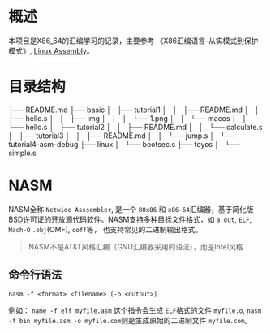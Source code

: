# 概述

本项目是X86_64的汇编学习的记录，主要参考 《X86汇编语言-从实模式到保护模式》, [Linux Assembly](https://www.youtube.com/watch?v=VQAKkuLL31g)。

# 目录结构

├── README.md
├── basic
│   ├── tutorial1
│   │   ├── README.md
│   │   ├── hello.s
│   │   ├── img
│   │   │   └── 1.png
│   │   └── macos
│   │       └── hello.s
│   ├── tutorial2
│   │   ├── README.md
│   │   └── calculate.s
│   ├── tutorial3
│   │   ├── README.md
│   │   └── jump.s
│   └── tutorial4-asm-debug
├── linux
│   └── bootsec.s
├── toyos
│   └── simple.s


# NASM

NASM全称 `Netwide Asssembler`, 是一个 `80x86` 和 `x86-64`汇编器，基于简化版BSD许可证的开放源代码软件。NASM支持多种目标文件格式，如 `a.out`, `ELF`, `Mach-O` `.obj`(OMF), `coff`等， 也支持常见的二进制输出格式。

> NASM不是AT&T风格汇编（GNU汇编器采用的语法），而是Intel风格

## 命令行语法

`nasm -f <format> <filename> [-o <output>]`

例如： `name -f elf myfile.asm` 这个指令会生成 `ELF`格式的文件 `myfile.o`, `nasm -f bin myfile.asm -o myfile.com`则是生成原始的二进制文件 `myfile.com`。

